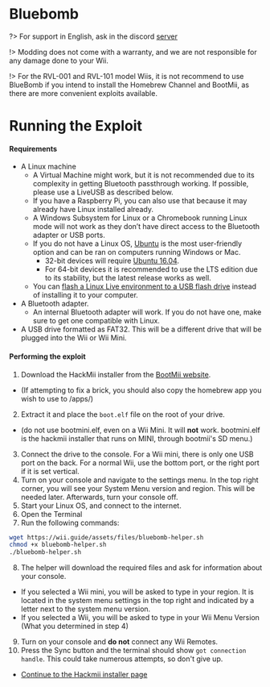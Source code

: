 # Bluebomb

?> For support in English, ask in the discord [server](https://discord.gg/QvGQqx8Mns)

!> Modding does not come with a warranty, and we are not responsible for any damage done to your Wii.

!> For the RVL-001 and RVL-101 model Wiis, it is not recommend to use BlueBomb if you intend to install the Homebrew Channel and BootMii, as there are more convenient exploits available.

# Running the Exploit

#### Requirements

- A Linux machine
	- A Virtual Machine might work, but it is not recommended due to its complexity in getting Bluetooth passthrough working. If possible, please use a LiveUSB as described below.
	- If you have a Raspberry Pi, you can also use that because it may already have Linux installed already.
	- A Windows Subsystem for Linux or a Chromebook running Linux mode will not work as they don’t have direct access to the Bluetooth adapter or USB ports.
	- If you do not have a Linux OS, [Ubuntu](https://ubuntu.com/download/desktop) is the most user-friendly option and can be ran on computers running Windows or Mac.
		- 32-bit devices will require [Ubuntu 16.04](http://releases.ubuntu.com/16.04/).
		- For 64-bit devices it is recommended to use the LTS edition due to its stability, but the latest release works as well.
	- You can [flash a Linux Live environment to a USB flash drive](https://ubuntu.com/tutorials/tutorial-create-a-usb-stick-on-windows#1-overview) instead of installing it to your computer.
- A Bluetooth adapter.
	- An internal Bluetooth adapter will work. If you do not have one, make sure to get one compatible with Linux.
- A USB drive formatted as FAT32. This will be a different drive that will be plugged into the Wii or Wii Mini.

#### Performing the exploit
1. Download the HackMii installer from the [BootMii website](https://bootmii.org/download/).
- (If attempting to fix a brick, you should also copy the homebrew app you wish to use to /apps/)
2. Extract it and place the `boot.elf` file on the root of your drive. 
- (do not use bootmini.elf, even on a Wii Mini. It will **not** work. bootmini.elf is the hackmii installer that runs on MINI, through bootmii's SD menu.)
3. Connect the drive to the console. For a Wii mini, there is only one USB port on the back. For a normal Wii, use the bottom port, or the right port if it is set vertical.
4. Turn on your console and navigate to the settings menu. In the top right corner, you will see your System Menu version and region. This will be needed later. Afterwards, turn your console off.
5. Start your Linux OS, and connect to the internet.
6. Open the Terminal
7. Run the following commands:
```bash
wget https://wii.guide/assets/files/bluebomb-helper.sh
chmod +x bluebomb-helper.sh
./bluebomb-helper.sh
```
8. The helper will download the required files and ask for information about your console.
  - If you selected a Wii mini, you will be asked to type in your region. It is located in the system menu settings in the top right and indicated by a letter next to the system menu version.
  - If you selected a Wii, you will be asked to type in your Wii Menu Version (What you determined in step 4)
9. Turn on your console and **do not** connect any Wii Remotes.
10. Press the Sync button and the terminal should show `got connection handle`. This could take numerous attempts, so don't give up.

- [Continue to the Hackmii installer page](/wii-hbguide/docs/hackmii-installer.md)
